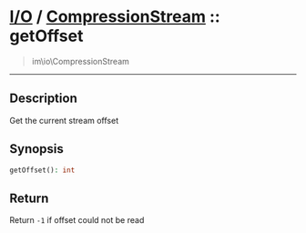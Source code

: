 # [I/O](io.md) / [CompressionStream](io-CompressionStream.md) :: getOffset
 > im\io\CompressionStream
____

## Description
Get the current stream offset

## Synopsis
```php
getOffset(): int
```

## Return
Return `-1` if offset could not be read
